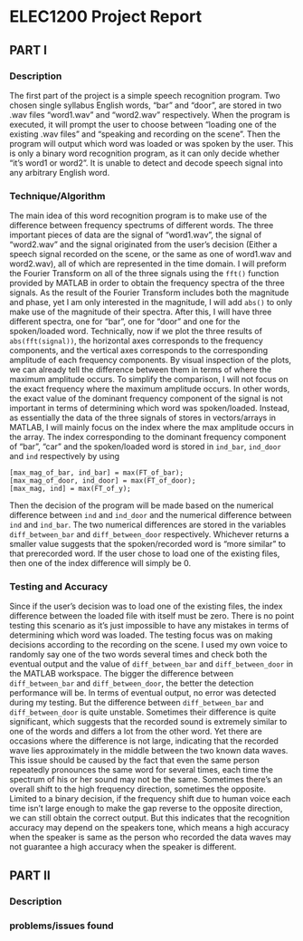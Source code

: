 # **ELEC1200 Project Report**
## **PART I**
### **Description**
The first part of the project is a simple speech recognition program. Two chosen single syllabus English words, “bar” and “door”, are stored in two .wav files “word1.wav” and “word2.wav” respectively. When the program is executed, it will prompt the user to choose between “loading one of the existing .wav files” and “speaking and recording on the scene”. Then the program will output which word was loaded or was spoken by the user. This is only a binary word recognition program, as it can only decide whether “it’s word1 or word2”. It is unable to detect and decode speech signal into any arbitrary English word.
### **Technique/Algorithm**
The main idea of this word recognition program is to make use of the difference between frequency spectrums of different words. The three important pieces of data are the signal of “word1.wav”, the signal of “word2.wav” and the signal originated from the user’s decision (Either a speech signal recorded on the scene, or the same as one of word1.wav and word2.wav), all of which are represented in the time domain. I will preform the Fourier Transform on all of the three signals using the `fft()` function provided by MATLAB in order to obtain the frequency spectra of the three signals. As the result of the Fourier Transform includes both the magnitude and phase, yet I am only interested in the magnitude, I will add `abs()` to only make use of the magnitude of their spectra. After this, I will have three different spectra, one for “bar”, one for “door” and one for the spoken/loaded word. Technically, now if we plot the three results of `abs(fft(signal))`, the horizontal axes corresponds to the frequency components, and the vertical axes corresponds to the corresponding amplitude of each frequency components. By visual inspection of the plots, we can already tell the difference between them in terms of where the maximum amplitude occurs. To simplify the comparison, I will not focus on the exact frequency where the maximum amplitude occurs. In other words, the exact value of the dominant frequency component of the signal is not important in terms of determining which word was spoken/loaded. Instead, as essentially the data of the three signals of stores in vectors/arrays in MATLAB, I will mainly focus on the index where the max amplitude occurs in the array. The index corresponding to the dominant frequency component of “bar”, “car” and the spoken/loaded word is stored in `ind_bar`, `ind_door` and `ind` respectively by using 
```
[max_mag_of_bar, ind_bar] = max(FT_of_bar); 
[max_mag_of_door, ind_door] = max(FT_of_door);
[max_mag, ind] = max(FT_of_y);
```
Then the decision of the program will be made based on the numerical difference between `ind` and `ind_door` and the numerical difference between `ind` and `ind_bar`. The two numerical differences are stored in the variables `diff_between_bar` and `diff_between_door` respectively. Whichever returns a smaller value suggests that the spoken/recorded word is “more similar” to that prerecorded word. If the user chose to load one of the existing files, then one of the index difference will simply be 0. 
### **Testing and Accuracy**
Since if the user’s decision was to load one of the existing files, the index difference between the loaded file with itself must be zero. There is no point testing this scenario as it’s just impossible to have any mistakes in terms of determining which word was loaded. The testing focus was on making decisions according to the recording on the scene. I used my own voice to randomly say one of the two words several times and check both the eventual output and the value of `diff_between_bar` and `diff_between_door` in the MATLAB workspace. The bigger the difference between `diff_between_bar` and `diff_between_door`, the better the detection performance will be. In terms of eventual output, no error was detected during my testing. But the difference between `diff_between_bar` and `diff_between_door` is quite unstable. Sometimes their difference is quite significant, which suggests that the recorded sound is extremely similar to one of the words and differs a lot from the other word. Yet there are occasions where the difference is not large, indicating that the recorded wave lies approximately in the middle between the two known data waves. This issue should be caused by the fact that even the same person repeatedly pronounces the same word for several times, each time the spectrum of his or her sound may not be the same. Sometimes there’s an overall shift to the high frequency direction, sometimes the opposite. Limited to a binary decision, if the frequency shift due to human voice each time isn’t large enough to make the gap reverse to the opposite direction, we can still obtain the correct output. But this indicates that the recognition accuracy may depend on the speakers tone, which means a high accuracy when the speaker is same as the person who recorded the data waves may not guarantee a high accuracy when the speaker is different.
## **PART II**
### **Description**

### **problems/issues found**